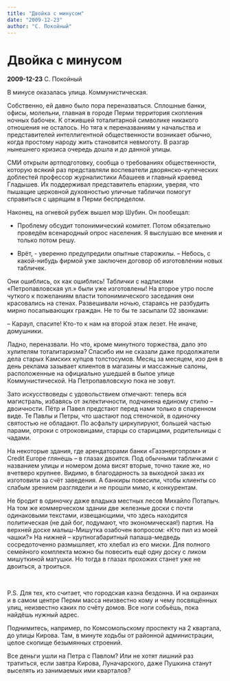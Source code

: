 ```yaml
---
title: "Двойка с минусом"
date: "2009-12-23"
author: "С. Покойный"
---
```


# Двойка с минусом

**2009-12-23** С. Покойный

В минусе оказалась улица. Коммунистическая.

Собственно, ей давно было пора переназваться. Сплошные банки, офисы, молельни, главная в городе Перми территория скопления ночных бабочек. К отжившей тоталитарной символике никакого отношения не осталось. Но тяга к переназваниям у начальства и представителей интеллигентной общественности возникает обычно, когда простому народу жить становится невмоготу. В разгар нынешнего кризиса очередь дошла и до данной улицы.

СМИ открыли артподготовку, сообща о требованиях общественности, которую всякий раз представляли воспеватели дворянско-купеческих доблестей профессор журналистики Абашеев и главный краевед Гладышев. Их поддерживал представитель епархии, уверяя, что пышащие церковной духовностью уличные таблички помогут справиться с царящим в Перми беспределом.

Наконец, на огневой рубеж вышел мэр Шубин. Он пообещал:

- Проблему обсудит топонимический комитет. Потом обязательно проведём всенародный опрос населения. Я выслушаю все мнения и только потом решу.

- Врёт, - уверенно предупредили опытные старожилы. – Небось, с какой-нибудь фирмой уже заключен договор об изготовлении новых табличек.

Они ошиблись, ох как ошиблись! Таблички с надписями «Петропавловская ул.» были уже изготовлены! На второе утро после чуткого к пожеланиям власти топонимического заседания они красовались на стенах. Развешивали ночью, стараясь не разбудить мирно посапывающих граждан. Не то бы те засыпали 02 звонками:

– Караул, спасите! Кто-то к нам на второй этаж лезет. Не иначе, домушники.

Ладно, переназвали. Но что, кроме минутного торжества, дало это хулителям тоталитаризма? Спасибо им не сказали даже продолжатели дела старых Камских купцов толстосумов. Месяц за месяцем, изо дня в день реклама зазывает клиентов в магазины и массажные салоны, расположенные на официально ушедшей в былое улице Коммунистической. На Петропавловскую пока не зовут.

Зато искусствоведы с удовольствием отмечают: теперь вся магистраль, избавясь от эклектичности, подчинена единому стилю – двоичности. Пётр и Павел предстают перед нами только в спаренном виде. Те Павлы и Петры, что шастают под стеночкой, в одиночку святостью не обладают. По асфальту циркулируют, большей частью парами, отроки с отроковицами, старцы со старицами, родительницы с чадами.

На некоторые здания, где арендаторами банки «Газэнергопром» и Credit Europe глянешь – в глазах двоится. Под обычными табличками с названием улицы и номером дома висят вторые, точно такие же, но вчетверо крупнее. Видимо, в благодарность за выходной заказ их изготовили за счёт заведения. А банкиры повесили, чтобы клиенты со слабым зрением разглядели и не прошли мимо, к конкурентам.

Не бродит в одиночку даже владыка местных лесов Михайло Потапыч. На том же коммерческом здании две железные доски с почти одинаковыми текстами, извещающими, что здесь находится политическая (не дай бог, подумают, что экономическая!) партия. На верхней доске малыш-Мишутка озабочен вопросом: «Кто пил из моей чашки?» На нижней – крупногабаритный папаша-медведь сосредоточенно размышляет, кто хлебал из его миски. Для полного семейного комплекта можно бы повесить ещё одну доску с ликом мишуткиной матушки. Но тогда в глазах прохожих станет уже не двоиться, а троиться.

 

P.S. Для тех, кто считает, что городская казна бездонна. И на окраинах и в самом центре Перми масса неизвестно кому и чему посвящённых улиц, неизвестно каких по счёту домов. Все ноги собьёшь, пока найдёшь нужный адрес.

Поднимитесь, например, по Комсомольскому проспекту на 2 квартала, до улицы Кирова. Там, в минуте ходьбы от районной администрации, целое скопище безымянных строений.

Все деньги ушли на Петра с Павлом? Или не хотят лишний раз тратиться, если завтра Кирова, Луначарского, даже Пушкина станут выселять из занимаемых ими кварталов?